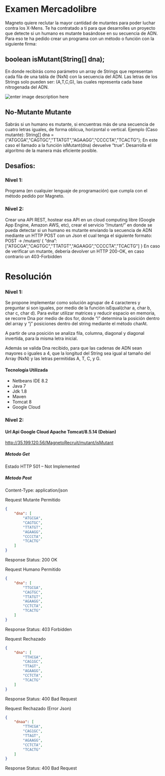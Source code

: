# Examen Mercadolibre
Magneto quiere reclutar la mayor cantidad de mutantes para poder luchar
contra los X-Mens.
Te ha contratado a ti para que desarrolles un proyecto que detecte si un
humano es mutante basándose en su secuencia de ADN.
Para eso te ha pedido crear un programa con un método o función con la siguiente firma:

## boolean isMutant(String[] dna);

En donde recibirás como parámetro un array de Strings que representan cada fila de una tabla
de (NxN) con la secuencia del ADN. Las letras de los Strings solo pueden ser: (A,T,C,G), las
cuales representa cada base nitrogenada del ADN.

![enter image description here](https://fotos.subefotos.com/861243f53091dc5758f70d9e73b3ec44o.jpg)

## No-Mutante Mutante

Sabrás si un humano es mutante, si encuentras más de una secuencia de cuatro letras
iguales, de forma oblicua, horizontal o vertical.
Ejemplo (Caso mutante):
String[] dna = {"ATGCGA","CAGTGC","TTATGT","AGAAGG","CCCCTA","TCACTG"};
En este caso el llamado a la función isMutant(dna) devuelve “true”.
Desarrolla el algoritmo de la manera más eficiente posible.

## Desafíos:
### Nivel 1:
Programa (en cualquier lenguaje de programación) que cumpla con el método pedido por
Magneto.
### Nivel 2:
Crear una API REST, hostear esa API en un cloud computing libre (Google App Engine,
Amazon AWS, etc), crear el servicio “/mutant/” en donde se pueda detectar si un humano es
mutante enviando la secuencia de ADN mediante un HTTP POST con un Json el cual tenga el
siguiente formato:
POST → /mutant/
{
“dna”:["ATGCGA","CAGTGC","TTATGT","AGAAGG","CCCCTA","TCACTG"]
}
En caso de verificar un mutante, debería devolver un HTTP 200-OK, en caso contrario un
403-Forbidden


# Resolución

### Nivel 1:
Se propone implementar como solución agrupar de 4 caracteres y preguntar si son iguales, por medio de la función isEqual(char a, char b, char c, char d). Para evitar utilizar matrices y reducir espacio en memoria, se recorre Dna por medio de dos for, donde “i” determina la posición dentro del array y “j” posiciones dentro del string mediante el método charAt.

A partir de una posición se analiza fila, columna, diagonal y diagonal invertida, para la misma letra inicial.

Además se valida Dna recibido, para que las cadenas de ADN sean mayores o iguales a 4, que la longitud del String sea igual al tamaño del Array (NxN) y las letras permitidas A, T, C,  y G.

#### Tecnología Utilizada
- Netbeans IDE 8.2
- Java 7
- Jdk 1.8
- Maven
- Tomcat 8
- Google Cloud

### Nivel 2:

#### Url Api Google Cloud Apache Tomcat/8.5.14 (Debian)
http://35.199.120.56/MagnetoRecruit/mutant/isMutant

##### Metodo Get

Estado HTTP 501 – Not Implemented


##### Metodo Post

Content-Type: application/json

Request Mutante Permitido
```json
{
    "dna": [
        "ATGCGA",
        "CAGTGC",
        "TTATGT",
        "AGAAGG",
        "CCCCTA",
        "TCACTG"
    ]
}
```
Response Status: 200 OK

Request Humano Permitido
```json
{
    "dna": [
        "TTGCGA",
        "CAGTGC",
        "TTATGT",
        "AGAAGG",
        "CCTCTA",
        "TCACTG"
    ]
}
```
Response Status: 403 Forbidden

Request Rechazado
```json
{
    "dna": [
        "TTHCGA",
        "CAG1GC",
        "TTAGT",
        "AGAAGG",
        "CCTCTA",
        "TCACTG"
    ]
}
```
Response Status: 400 Bad Request


Request Rechazado (Error Json)
```json
{
    "dnaa": [
        "TTHCGA",
        "CAG1GC",
        "TTAGT",
        "AGAAGG",
        "CCTCTA",
        "TCACTG"
    ]
}
```
Response Status: 400 Bad Request

